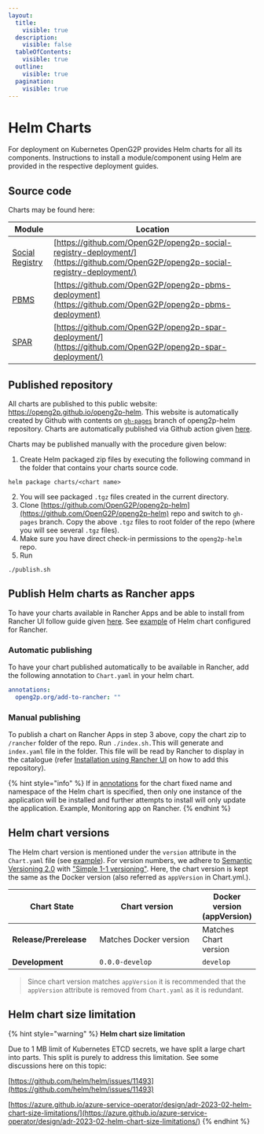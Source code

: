 ```yaml
---
layout:
  title:
    visible: true
  description:
    visible: false
  tableOfContents:
    visible: true
  outline:
    visible: true
  pagination:
    visible: true
---
```


# Helm Charts

For deployment on Kubernetes OpenG2P provides Helm charts for all its components. Instructions to install a module/component using Helm are provided in the respective deployment guides.&#x20;

## Source code&#x20;

Charts may be found here:

| Module                                 | Location                                                                                                                         |
| -------------------------------------- | -------------------------------------------------------------------------------------------------------------------------------- |
| [Social Registry](../social-registry/) | [https://github.com/OpenG2P/openg2p-social-registry-deployment/](https://github.com/OpenG2P/openg2p-social-registry-deployment/) |
| [PBMS](../pbms/)                       | [https://github.com/OpenG2P/openg2p-pbms-deployment](https://github.com/OpenG2P/openg2p-pbms-deployment)                         |
| [SPAR](../spar/)                       | [https://github.com/OpenG2P/openg2p-spar-deployment/](https://github.com/OpenG2P/openg2p-spar-deployment/)                       |

## Published repository

All charts are published to this public website: https://openg2p.github.io/openg2p-helm. This website is automatically created by Github with contents on [`gh-pages`](https://github.com/OpenG2P/openg2p-helm/tree/gh-pages) branch of openg2p-helm repository. Charts are automatically published via Github action given [here](https://github.com/OpenG2P/openg2p-deployment/blob/main/.github/workflows/push\_trigger.yml).

Charts may be published manually with the procedure given below:

1. &#x20;Create Helm packaged zip files by executing the following command in the folder that contains your charts source code.

```
helm package charts/<chart name>
```

2. You will see packaged `.tgz` files created in the current directory.
3. Clone [https://github.com/OpenG2P/openg2p-helm](https://github.com/OpenG2P/openg2p-helm) repo and switch to `gh-pages` branch. Copy the above `.tgz` files to root folder of the repo (where you will see several `.tgz` files).&#x20;
4. Make sure you have direct check-in permissions to the `openg2p-helm` repo.
5. Run&#x20;

```
./publish.sh
```

## Publish Helm charts as Rancher apps

To have your charts available in Rancher Apps and be able to install from Rancher UI follow guide given [here](https://ranchermanager.docs.rancher.com/how-to-guides/new-user-guides/helm-charts-in-rancher/create-apps).  See [example](https://github.com/OpenG2P/openg2p-social-registry-deployment/tree/develop/charts/openg2p-social-registry) of Helm chart configured for Rancher.

### Automatic publishing

To have your chart published automatically to be available in Rancher, add the following annotation to `Chart.yaml` in your helm chart.

```yaml
annotations:
  openg2p.org/add-to-rancher: ""
```

### Manual publishing

To publish a chart on Rancher Apps in step 3 above, copy the chart zip to  `/rancher` folder of the repo.  Run `./index.sh.`This will generate and `index.yaml` file in the folder. This file will be read by Rancher to display in the catalogue (refer [Installation using Rancher UI](../spar/deployment/#installation-using-rancher-ui) on how to add this repository).&#x20;

{% hint style="info" %}
If in [annotations](https://ranchermanager.docs.rancher.com/how-to-guides/new-user-guides/helm-charts-in-rancher/create-apps#chartyaml-annotations) for the chart fixed name and namespace of the Helm chart is specified, then only one instance of the application will be installed and further attempts to install will only update the application. Example, Monitoring app on Rancher.
{% endhint %}

## Helm chart versions

The Helm chart version is mentioned under the `version` attribute in the `Chart.yaml` file (see [example](https://github.com/OpenG2P/openg2p-spar-deployment/blob/1.0.0/charts/spar/Chart.yaml)).  For version numbers, we adhere to [Semantic Versioning 2.0](https://semver.org/spec/v2.0.0.html) with ["Simple 1-1 versioning"](https://codefresh.io/docs/docs/ci-cd-guides/helm-best-practices/#simple-1-1-versioning).  Here, the chart version is kept the same as the Docker version (also referred as `appVersion` in Chart.yml.). &#x20;

<table><thead><tr><th width="166">Chart State</th><th width="245">Chart version</th><th>Docker version (appVersion)</th></tr></thead><tbody><tr><td><strong>Release/Prerelease</strong></td><td>Matches Docker version</td><td>Matches Chart version</td></tr><tr><td><strong>Development</strong></td><td><code>0.0.0-develop</code></td><td><code>develop</code></td></tr></tbody></table>

> Since chart version matches `appVersion` it is recommended that the `appVersion` attribute is removed from `Chart.yaml` as it is redundant.

## Helm chart size limitation

{% hint style="warning" %}
**Helm chart size limitation**

Due to 1 MB limit of Kubernetes ETCD secrets,  we have split a large chart into parts. This split is purely to address this limitation. See some discussions here on this topic:

[https://github.com/helm/helm/issues/11493](https://github.com/helm/helm/issues/11493)

[https://azure.github.io/azure-service-operator/design/adr-2023-02-helm-chart-size-limitations/](https://azure.github.io/azure-service-operator/design/adr-2023-02-helm-chart-size-limitations/)
{% endhint %}
